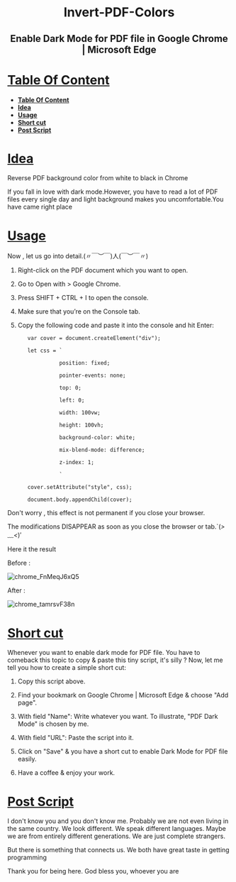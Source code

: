 <h1 align="center"> Invert-PDF-Colors </h1>
<h2 align="center"> Enable Dark Mode for PDF file in Google Chrome | Microsoft Edge  </h2>

# [**Table Of Content**](#table-of-content)

- [**Table Of Content**](#table-of-content)
- [**Idea**](#idea)
- [**Usage**](#usage)
- [**Short cut**](#short-cut)
- [**Post Script**](#post-script)

# [**Idea**](#idea)

Reverse PDF background color from white to black in Chrome

If you fall in love with dark mode.However, you have to read a lot of PDF files every single day and light background makes you uncomfortable.You have came right place

# [**Usage**](#usage)
Now , let us go into detail.(〃￣︶￣)人(￣︶￣〃)

1. Right-click on the PDF document which you want to open.

2. Go to Open with > Google Chrome.

3. Press SHIFT + CTRL + I to open the console.

4. Make sure that you’re on the Console tab.

5. Copy the following code and paste it into the console and hit Enter:


          var cover = document.createElement("div");

          let css = `

                    position: fixed;

                    pointer-events: none;

                    top: 0;

                    left: 0;

                    width: 100vw;

                    height: 100vh;

                    background-color: white;

                    mix-blend-mode: difference;

                    z-index: 1;

                    `

          cover.setAttribute("style", css);

          document.body.appendChild(cover);

Don't worry , this effect is not permanent if you close your browser.

The modifications DISAPPEAR as soon as you close the browser or tab.`(*>﹏<*)′

Here it the result

Before :

![chrome_FnMeqJ6xQ5](https://user-images.githubusercontent.com/58034430/120745275-01d40280-c527-11eb-9cd4-a1431b5d9bde.png)

After : 

![chrome_tamrsvF38n](https://user-images.githubusercontent.com/58034430/120745335-23cd8500-c527-11eb-8af7-14f9b050d37e.png)

# [**Short cut**](#short-cut)

Whenever you want to enable dark mode for PDF file. You have to comeback this topic to copy & paste this tiny script, it's silly ? Now, let me tell you how to create a simple short cut:

1. Copy this script above.
   
2. Find your bookmark on Google Chrome | Microsoft Edge & choose "Add page".

3. With field "Name": Write whatever you want. To illustrate, "PDF Dark Mode" is chosen by me.

4. With field "URL": Paste the script into it.

5. Click on "Save" & you have a short cut to enable Dark Mode for PDF file easily.

6. Have a coffee & enjoy your work.


# [**Post Script**](#post-script)

I don't know you and you don't know me. Probably we are not even living in the same country. We look different. We speak different languages. Maybe we are from entirely different generations. We are just complete strangers. 

But there is something that connects us. We both have great taste in getting programming 

Thank you for being here. God bless you, whoever you are
